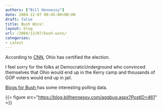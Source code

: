 ```yaml
---
authors: ["Bill Hennessy"]
date: 2004-12-07 00:45:00+00:00
draft: false
title: Bush Wins!
layout: blog
url: /2004/12/07/bush-wins/
categories:
- Latest
---
```


According to [CNN](https://www.cnn.com/2004/ALLPOLITICS/12/06/democrats.ohiovoting.ap/index.html), Ohio has certified the election.   
  
I feel sorry for the folks at DemocraticUnderground who convinced themselves that Ohio would end up in the Kerry camp and thousands of GOP voters would end up in jail.   
  
[Blogs for Bush ](https://www.blogsforbush.com/mt/archives/003109.html)has some interesting polling data.  
  
{{< figure src="https://blog.billhennessy.com/aggbug.aspx?PostID=461" >}}

